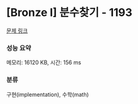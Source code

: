 # [Bronze I] 분수찾기 - 1193 

[문제 링크](https://www.acmicpc.net/problem/1193) 

### 성능 요약

메모리: 16120 KB, 시간: 156 ms

### 분류

구현(implementation), 수학(math)

